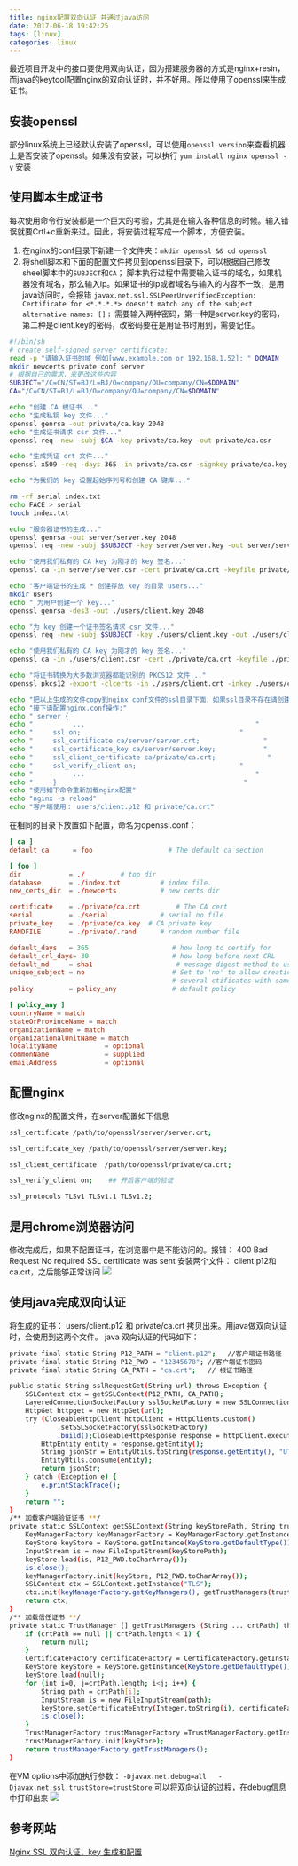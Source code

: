 ```yaml
---
title: nginx配置双向认证 并通过java访问
date: 2017-06-18 19:42:25
tags: [linux]
categories: linux
---
```


最近项目开发中的接口要使用双向认证，因为搭建服务器的方式是nginx+resin，而java的keytool配置nginx的双向认证时，并不好用。所以使用了openssl来生成证书。
## 安装openssl
部分linux系统上已经默认安装了openssl，可以使用`openssl version`来查看机器上是否安装了openssl。如果没有安装，可以执行 `yum install nginx openssl -y` 安装

## 使用脚本生成证书
每次使用命令行安装都是一个巨大的考验，尤其是在输入各种信息的时候。输入错误就要Crtl+c重新来过。因此，将安装过程写成一个脚本，方便安装。
<!-- more -->
1. 在nginx的conf目录下新建一个文件夹：`mkdir openssl && cd openssl `
2. 将shell脚本和下面的配置文件拷贝到openssl目录下，可以根据自己修改sheel脚本中的`SUBJECT`和`CA`；
脚本执行过程中需要输入证书的域名，如果机器没有域名，那么输入ip。如果证书的ip或者域名与输入的内容不一致，是用java访问时，会报错
`javax.net.ssl.SSLPeerUnverifiedException: Certificate for <*.*.*.*> doesn't match any of the subject alternative names: []；`
需要输入两种密码，第一种是server.key的密码，第二种是client.key的密码，改密码要在是用证书时用到，需要记住。

```bash
#!/bin/sh
# create self-signed server certificate:
read -p "请输入证书的域 例如[www.example.com or 192.168.1.52]: " DOMAIN
mkdir newcerts private conf server
# 根据自己的需求，来更改这些内容
SUBJECT="/C=CN/ST=BJ/L=BJ/O=company/OU=company/CN=$DOMAIN"
CA="/C=CN/ST=BJ/L=BJ/O=company/OU=company/CN=$DOMAIN"

echo "创建 CA 根证书..."
echo "生成私钥 key 文件..."
openssl genrsa -out private/ca.key 2048  
echo "生成证书请求 csr 文件..."
openssl req -new -subj $CA -key private/ca.key -out private/ca.csr 

echo "生成凭证 crt 文件..."
openssl x509 -req -days 365 -in private/ca.csr -signkey private/ca.key -out private/ca.crt  

echo "为我们的 key 设置起始序列号和创建 CA 键库..."

rm -rf serial index.txt
echo FACE > serial
touch index.txt

echo "服务器证书的生成..."
openssl genrsa -out server/server.key 2048 
openssl req -new -subj $SUBJECT -key server/server.key -out server/server.csr  

echo "使用我们私有的 CA key 为刚才的 key 签名..."
openssl ca -in server/server.csr -cert private/ca.crt -keyfile private/ca.key -out server/server.crt -config "./openssl.conf" 

echo "客户端证书的生成 * 创建存放 key 的目录 users..."
mkdir users  
echo " 为用户创建一个 key..."
openssl genrsa -des3 -out ./users/client.key 2048 

echo "为 key 创建一个证书签名请求 csr 文件..."
openssl req -new -subj $SUBJECT -key ./users/client.key -out ./users/client.csr  

echo "使用我们私有的 CA key 为刚才的 key 签名..."
openssl ca -in ./users/client.csr -cert ./private/ca.crt -keyfile ./private/ca.key -out ./users/client.crt -config "./openssl.conf" 

echo "将证书转换为大多数浏览器都能识别的 PKCS12 文件..."
openssl pkcs12 -export -clcerts -in ./users/client.crt -inkey ./users/client.key -out ./users/client.p12  

echo "把以上生成的文件copy到nginx conf文件的ssl目录下面，如果ssl目录不存在请创建"
echo "接下请配置nginx.conf操作:"
echo " server {																						"
echo " 			...                                           "
echo "     ssl on;                                        "
echo "     ssl_certificate ca/server/server.crt;                "
echo "     ssl_certificate_key ca/server/server.key;            "
echo "     ssl_client_certificate ca/private/ca.crt;             "
echo "     ssl_verify_client on;                          "
echo "			...                                           "
echo "     }                                               "
echo "使用如下命令重新加载nginx配置"
echo "nginx -s reload"
echo "客户端使用： users/client.p12 和 private/ca.crt"

```
在相同的目录下放置如下配置，命名为openssl.conf：
```conf
[ ca ] 
default_ca      = foo                   # The default ca section 

[ foo ] 
dir            = ./         # top dir  
database       = ./index.txt          # index file.  
new_certs_dir  = ./newcerts           # new certs dir 

certificate    = ./private/ca.crt         # The CA cert  
serial         = ./serial             # serial no file  
private_key    = ./private/ca.key  # CA private key  
RANDFILE       = ./private/.rand      # random number file 

default_days   = 365                     # how long to certify for  
default_crl_days= 30                     # how long before next CRL  
default_md     = sha1                     # message digest method to use  
unique_subject = no                      # Set to 'no' to allow creation of  
                                         # several ctificates with same subject. 
policy         = policy_any              # default policy 

[ policy_any ] 
countryName = match  
stateOrProvinceName = match  
organizationName = match  
organizationalUnitName = match  
localityName            = optional  
commonName              = supplied  
emailAddress            = optional
```
## 配置nginx
修改nginx的配置文件，在server配置如下信息
```bash
ssl_certificate /path/to/openssl/server/server.crt;

ssl_certificate_key /path/to/openssl/server/server.key;

ssl_client_certificate  /path/to/openssl/private/ca.crt;

ssl_verify_client on;    ## 开启客户端的验证

ssl_protocols TLSv1 TLSv1.1 TLSv1.2;

```
## 是用chrome浏览器访问
修改完成后，如果不配置证书，在浏览器中是不能访问的。报错： 400 Bad Request No required SSL certificate was sent
安装两个文件： client.p12和ca.crt，之后能够正常访问
![](https://thumbnail0.baidupcs.com/thumbnail/aa0e5bd8524d12cea6429c15e9682d9f?fid=2318483978-250528-393924946231140&time=1497780000&rt=sh&sign=FDTAER-DCb740ccc5511e5e8fedcff06b081203-hdynUkKCDnjIDRkD%2FWFc0V0CQb0%3D&expires=8h&chkv=0&chkbd=0&chkpc=&dp-logid=3914457463978335134&dp-callid=0&size=c710_u400&quality=100&vuk=-&ft=video)

## 使用java完成双向认证
将生成的证书： users/client.p12 和 private/ca.crt 拷贝出来。用java做双向认证时，会使用到这两个文件。
java 双向认证的代码如下：
```bash
private final static String P12_PATH = "client.p12";   //客户端证书路径
private final static String P12_PWD = "12345678"; //客户端证书密码
private final static String CA_PATH = "ca.crt";   // 根证书路径

public static String sslRequestGet(String url) throws Exception {
    SSLContext ctx = getSSLContext(P12_PATH, CA_PATH);
    LayeredConnectionSocketFactory sslSocketFactory = new SSLConnectionSocketFactory(ctx);
    HttpGet httpget = new HttpGet(url);
    try (CloseableHttpClient httpClient = HttpClients.custom()
            .setSSLSocketFactory(sslSocketFactory)
            .build();CloseableHttpResponse response = httpClient.execute(httpget) ) {
        HttpEntity entity = response.getEntity();
        String jsonStr = EntityUtils.toString(response.getEntity(), "UTF-8");//返回结果
        EntityUtils.consume(entity);
        return jsonStr;
    } catch (Exception e) {
        e.printStackTrace();
    }
    return "";
}
/** 加载客户端验证证书 **/
private static SSLContext getSSLContext(String keyStorePath, String trustStorePath) throws NoSuchAlgorithmException, KeyStoreException, UnrecoverableKeyException, IOException, CertificateException, KeyManagementException {
    KeyManagerFactory keyManagerFactory = KeyManagerFactory.getInstance(KeyManagerFactory.getDefaultAlgorithm());
    KeyStore keyStore = KeyStore.getInstance(KeyStore.getDefaultType());
    InputStream is = new FileInputStream(keyStorePath);
    keyStore.load(is, P12_PWD.toCharArray());
    is.close();
    keyManagerFactory.init(keyStore, P12_PWD.toCharArray());
    SSLContext ctx = SSLContext.getInstance("TLS");
    ctx.init(keyManagerFactory.getKeyManagers(), getTrustManagers(trustStorePath) , null);
    return ctx;
}
/** 加载信任证书 **/
private static TrustManager [] getTrustManagers (String ... crtPath) throws IOException, CertificateException, KeyStoreException, NoSuchAlgorithmException {
    if (crtPath == null || crtPath.length < 1) {
        return null;
    }
    CertificateFactory certificateFactory = CertificateFactory.getInstance("X.509");
    KeyStore keyStore = KeyStore.getInstance(KeyStore.getDefaultType());
    keyStore.load(null);
    for (int i=0, j=crtPath.length; i<j; i++) {
        String path = crtPath[i];
        InputStream is = new FileInputStream(path);
        keyStore.setCertificateEntry(Integer.toString(i), certificateFactory.generateCertificate(is));
        is.close();
    }
    TrustManagerFactory trustManagerFactory =TrustManagerFactory.getInstance(TrustManagerFactory.getDefaultAlgorithm());
    trustManagerFactory.init(keyStore);
    return trustManagerFactory.getTrustManagers();
}
```

在VM options中添加执行参数： `-Djavax.net.debug=all   -Djavax.net.ssl.trustStore=trustStore` 可以将双向认证的过程，在debug信息中打印出来
![](https://thumbnail0.baidupcs.com/thumbnail/557bfba3a7b82bdcc2b8b74029b89a8b?fid=2318483978-250528-1007737737813295&time=1497780000&rt=sh&sign=FDTAER-DCb740ccc5511e5e8fedcff06b081203-OmphjdusddoNYroutLQuFkZRTRA%3D&expires=8h&chkv=0&chkbd=0&chkpc=&dp-logid=3914448979859963184&dp-callid=0&size=c710_u400&quality=100&vuk=-&ft=video)

## 参考网站
[Nginx SSL 双向认证，key 生成和配置]( https://blog.imdst.com/nginx-ssl-shuang-xiang-ren-zheng-key-sheng-cheng-he-pei-zhi/)